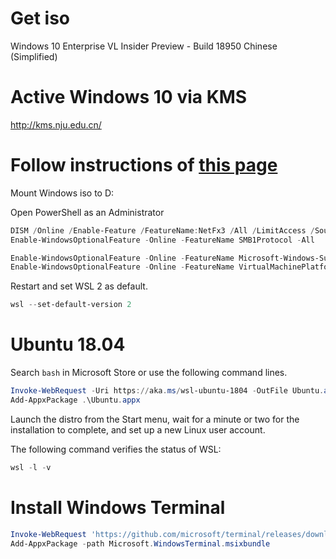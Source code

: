 # Get iso

Windows 10 Enterprise VL Insider Preview - Build 18950 Chinese (Simplified)

# Active Windows 10 via KMS

<http://kms.nju.edu.cn/>

# Follow instructions of [this page](https://docs.microsoft.com/en-us/windows/wsl/wsl2-install)

Mount Windows iso to D: 

Open PowerShell as an Administrator

```ps1
DISM /Online /Enable-Feature /FeatureName:NetFx3 /All /LimitAccess /Source:D:\sources\sxs
Enable-WindowsOptionalFeature -Online -FeatureName SMB1Protocol -All

Enable-WindowsOptionalFeature -Online -FeatureName Microsoft-Windows-Subsystem-Linux
Enable-WindowsOptionalFeature -Online -FeatureName VirtualMachinePlatform

```

Restart and set WSL 2 as default.

```ps1
wsl --set-default-version 2

```

# Ubuntu 18.04

Search `bash` in Microsoft Store or use the following command lines.

```ps1
Invoke-WebRequest -Uri https://aka.ms/wsl-ubuntu-1804 -OutFile Ubuntu.appx -UseBasicParsing
Add-AppxPackage .\Ubuntu.appx

```

Launch the distro from the Start menu, wait for a minute or two for the installation to complete,
and set up a new Linux user account.

The following command verifies the status of WSL:

```ps1
wsl -l -v

```

# Install Windows Terminal

```ps1
Invoke-WebRequest 'https://github.com/microsoft/terminal/releases/download/v0.7.3291.0/Microsoft.WindowsTerminal_0.7.3291.0_8wekyb3d8bbwe.msixbundle' -OutFile 'Microsoft.WindowsTerminal.msixbundle'
Add-AppxPackage -path Microsoft.WindowsTerminal.msixbundle

```
